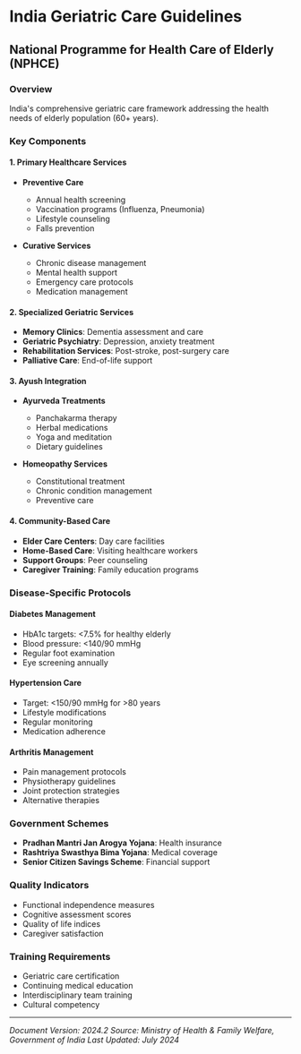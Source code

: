 # India Geriatric Care Guidelines

## National Programme for Health Care of Elderly (NPHCE)

### Overview
India's comprehensive geriatric care framework addressing the health needs of elderly population (60+ years).

### Key Components

#### 1. Primary Healthcare Services
- **Preventive Care**
  - Annual health screening
  - Vaccination programs (Influenza, Pneumonia)
  - Lifestyle counseling
  - Falls prevention

- **Curative Services**
  - Chronic disease management
  - Mental health support
  - Emergency care protocols
  - Medication management

#### 2. Specialized Geriatric Services
- **Memory Clinics**: Dementia assessment and care
- **Geriatric Psychiatry**: Depression, anxiety treatment
- **Rehabilitation Services**: Post-stroke, post-surgery care
- **Palliative Care**: End-of-life support

#### 3. Ayush Integration
- **Ayurveda Treatments**
  - Panchakarma therapy
  - Herbal medications
  - Yoga and meditation
  - Dietary guidelines

- **Homeopathy Services**
  - Constitutional treatment
  - Chronic condition management
  - Preventive care

#### 4. Community-Based Care
- **Elder Care Centers**: Day care facilities
- **Home-Based Care**: Visiting healthcare workers
- **Support Groups**: Peer counseling
- **Caregiver Training**: Family education programs

### Disease-Specific Protocols

#### Diabetes Management
- HbA1c targets: <7.5% for healthy elderly
- Blood pressure: <140/90 mmHg
- Regular foot examination
- Eye screening annually

#### Hypertension Care
- Target: <150/90 mmHg for >80 years
- Lifestyle modifications
- Regular monitoring
- Medication adherence

#### Arthritis Management
- Pain management protocols
- Physiotherapy guidelines
- Joint protection strategies
- Alternative therapies

### Government Schemes
- **Pradhan Mantri Jan Arogya Yojana**: Health insurance
- **Rashtriya Swasthya Bima Yojana**: Medical coverage
- **Senior Citizen Savings Scheme**: Financial support

### Quality Indicators
- Functional independence measures
- Cognitive assessment scores
- Quality of life indices
- Caregiver satisfaction

### Training Requirements
- Geriatric care certification
- Continuing medical education
- Interdisciplinary team training
- Cultural competency

---
*Document Version: 2024.2*
*Source: Ministry of Health & Family Welfare, Government of India*
*Last Updated: July 2024*
